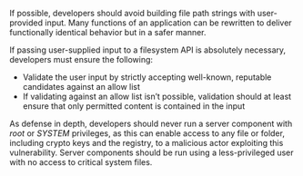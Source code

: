 If possible, developers should avoid building file path strings with user-provided input. Many functions of an application can be rewritten to deliver functionally identical behavior but in a safer manner.

If passing user-supplied input to a filesystem API is absolutely necessary, developers must ensure the following:

- Validate the user input by strictly accepting well-known, reputable candidates against an allow list
-  If validating against an allow list isn’t possible, validation should at least ensure that only permitted content is contained in the input

As defense in depth, developers should never run a server component with *root* or *SYSTEM* privileges, as this can enable access to any file or folder, including crypto keys and the registry, to a malicious actor exploiting this vulnerability. Server components should be run using a less-privileged user with no access to critical system files.